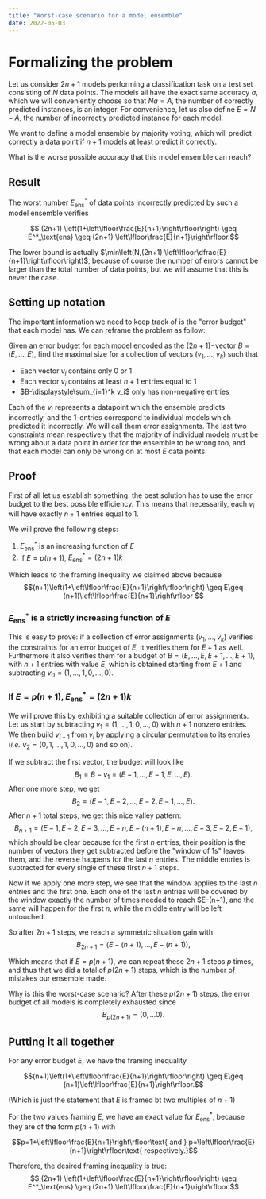 ```yaml
---
title: "Worst-case scenario for a model ensemble"
date: 2022-05-03
---
```


# Formalizing the problem

Let us consider $2n+1$ models performing a classification task on a test set consisting of $N$ data points. The models all have the exact same accuracy $a$, which we will conveniently choose so that $Na=A$, the number of correctly predicted instances, is an integer. For convenience, let us also define $E=N-A$, the number of incorrectly predicted instance for each model.

We want to define a model ensemble by majority voting, which will predict correctly a data point if $n+1$ models at least predict it correctly.

What is the worse possible accuracy that this model ensemble can reach?

## Result

The worst number $E^*_\text{ens}$ of data points incorrectly predicted by such a model ensemble verifies

$$ (2n+1) \left(1+\left\lfloor\frac{E}{n+1}\right\rfloor\right) \geq E^*_\text{ens} \geq (2n+1) \left\lfloor\frac{E}{n+1}\right\rfloor.$$

The lower bound is actually $\min\left(N,(2n+1) \left\lfloor\dfrac{E}{n+1}\right\rfloor\right)$, because of course the number of errors cannot be larger than the total number of data points, but we will assume that this is never the case.

## Setting up notation
The important information we need to keep track of is the "error budget" that each model has. We can reframe the problem as follow:

Given an error budget for each model encoded as the $(2n+1)-$vector
$B=(E,\dots,E),$
find the maximal size for a collection of vectors $(v_1, \dots, v_k)$ such that
* Each vector $v_i$ contains only $0$ or $1$
* Each vector $v_i$ contains at least $n+1$ entries equal to $1$
* $B-\displaystyle\sum_{i=1}^k v_i$ only has non-negative entries

Each of the $v_i$ represents a datapoint which the ensemble predicts incorrectly, and the $1$-entries correspond to individual models which predicted it incorrectly. We will call them error assignments. 
The last two constraints mean respectively that the majority of individual models must be wrong about a data point in order for the ensemble to be wrong too, and that each model can only be wrong on at most $E$ data points.

## Proof
First of all let us establish something: the best solution has to use the error budget to the best possible efficiency. This means that necessarily, each $v_i$ will have exactly $n+1$ entries equal to $1$.

We will prove the following steps:
1. $E^*_\text{ens}$ is an increasing function of $E$
2. If $E=p(n+1)$, $E^*_\text{ens}=(2n+1)k$ 

Which leads to the framing inequality we claimed above because 
$$(n+1)\left(1+\left\lfloor\frac{E}{n+1}\right\rfloor\right) \geq E\geq (n+1)\left\lfloor\frac{E}{n+1}\right\rfloor $$  

### $E^*_\text{ens}$ is a strictly increasing function of $E$  
This is easy to prove: if a collection of error assignments $(v_1,...,v_k)$ verifies the constraints for an error budget of $E$, it verifies them for $E+1$ as well. 
Furthermore it also verifies them for a budget of $B=(E,\dots,E,E+1,\dots,E+1)$, with $n+1$ entries with value $E$, which is obtained starting from $E+1$ and subtracting $v_0=(1,\dots,1,0,\dots,0)$.

### If $E=p(n+1)$, $E^*_\text{ens}=(2n+1)k$
We will prove this by exhibiting a suitable collection of error assignments.
Let us start by subtracting $v_1=(1,\dots,1,0,\dots,0)$ with $n+1$ nonzero entries.
We then build $v_{i+1}$ from $v_i$ by applying a circular permutation to its entries (*i.e.* $v_2=(0,1,\dots,1,0,\dots,0)$ and so on).

If we subtract the first vector, the budget will look like
$$B_1 = B-v_1 = (E-1,\dots,E-1,E,\dots,E).$$
After one more step, we get
$$B_2 = (E-1, E-2, \dots, E-2, E-1,\dots,E).$$
After $n+1$ total steps, we get this nice valley pattern:
$$B_{n+1} = (E-1,\, E-2,\, E-3,\,\dots,\,E-n,\,E-(n+1),\, E-n,\, \dots,\, E-3,\, E-2,\, E-1),$$
which should be clear because for the first $n$ entries, their position is the number of vectors they get subtracted before the "window of $1$s" leaves them, and the reverse happens for the last $n$ entries. The middle entries is subtracted for every single of these first $n+1$ steps.

Now if we apply one more step, we see that the window applies to the last $n$ entries and the first one. Each one of the last $n$ entries will be covered by the window exactly the number of times needed to reach $E-(n+1), and the same will happen for the first $n$, while the middle entry will be left untouched.

So after $2n+1$ steps, we reach a symmetric situation gain with
$$B_{2n+1}=(E-(n+1),\dots,E-(n+1)),$$

Which means that if $E=p(n+1)$, we can repeat these $2n+1$ steps $p$ times, and thus that we did a total of $p(2n+1)$ steps, which is the number of mistakes our ensemble made.

Why is this the worst-case scenario? After these $p(2n+1)$ steps, the error budget of all models is completely exhausted since 
$$B_{p(2n+1)} = (0,\dots 0).$$

## Putting it all together

For any error budget $E$, we have the framing inequality

$$(n+1)\left(1+\left\lfloor\frac{E}{n+1}\right\rfloor\right) \geq E\geq (n+1)\left\lfloor\frac{E}{n+1}\right\rfloor.$$  

(Which is just the statement that $E$ is framed bt two multiples of $n+1$)

For the two values framing $E$, we have an exact value for $E^*_\text{ens}$, because they are of the form $p(n+1)$ with

$$p=1+\left\lfloor\frac{E}{n+1}\right\rfloor\text{ and } p=\left\lfloor\frac{E}{n+1}\right\rfloor\text{ respectively.}$$

Therefore, the desired framing inequality is true:
$$ (2n+1) \left(1+\left\lfloor\frac{E}{n+1}\right\rfloor\right) \geq E^*_\text{ens} \geq (2n+1) \left\lfloor\frac{E}{n+1}\right\rfloor.$$